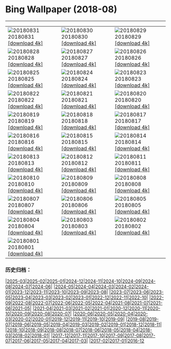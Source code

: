 # Bing Wallpaper (2018-08)
**************

<table><tr><td><img src="https://www.bing.com/az/hprichbg/rb/LawnBowling_EN-US9431908630_1920x1080.jpg" alt="20180831"> 20180831 <a href="https://www.bing.com/az/hprichbg/rb/LawnBowling_EN-US9431908630_UHD.jpg">[download 4k]</a></td><td><img src="https://www.bing.com/az/hprichbg/rb/CastleFrankenstein_EN-US10077757350_1920x1080.jpg" alt="20180830"> 20180830 <a href="https://www.bing.com/az/hprichbg/rb/CastleFrankenstein_EN-US10077757350_UHD.jpg">[download 4k]</a></td><td><img src="https://www.bing.com/az/hprichbg/rb/MasaiWildebeest_EN-US9949613366_1920x1080.jpg" alt="20180829"> 20180829 <a href="https://www.bing.com/az/hprichbg/rb/MasaiWildebeest_EN-US9949613366_UHD.jpg">[download 4k]</a></td></tr><tr><td><img src="https://www.bing.com/az/hprichbg/rb/Number2_EN-US12009255937_1920x1080.jpg" alt="20180828"> 20180828 <a href="https://www.bing.com/az/hprichbg/rb/Number2_EN-US12009255937_UHD.jpg">[download 4k]</a></td><td><img src="https://www.bing.com/az/hprichbg/rb/Unisphere_EN-US7027287379_1920x1080.jpg" alt="20180827"> 20180827 <a href="https://www.bing.com/az/hprichbg/rb/Unisphere_EN-US7027287379_UHD.jpg">[download 4k]</a></td><td><img src="https://www.bing.com/az/hprichbg/rb/JeanLafitte_EN-US11428973003_1920x1080.jpg" alt="20180826"> 20180826 <a href="https://www.bing.com/az/hprichbg/rb/JeanLafitte_EN-US11428973003_UHD.jpg">[download 4k]</a></td></tr><tr><td><img src="https://www.bing.com/az/hprichbg/rb/JMT_EN-US11100456550_1920x1080.jpg" alt="20180825"> 20180825 <a href="https://www.bing.com/az/hprichbg/rb/JMT_EN-US11100456550_UHD.jpg">[download 4k]</a></td><td><img src="https://www.bing.com/az/hprichbg/rb/GatewayArchNP_EN-US13744808809_1920x1080.jpg" alt="20180824"> 20180824 <a href="https://www.bing.com/az/hprichbg/rb/GatewayArchNP_EN-US13744808809_UHD.jpg">[download 4k]</a></td><td><img src="https://www.bing.com/az/hprichbg/rb/AKSUP_EN-US13647640593_1920x1080.jpg" alt="20180823"> 20180823 <a href="https://www.bing.com/az/hprichbg/rb/AKSUP_EN-US13647640593_UHD.jpg">[download 4k]</a></td></tr><tr><td><img src="https://www.bing.com/az/hprichbg/rb/ManedWolf_EN-US10289320790_1920x1080.jpg" alt="20180822"> 20180822 <a href="https://www.bing.com/az/hprichbg/rb/ManedWolf_EN-US10289320790_UHD.jpg">[download 4k]</a></td><td><img src="https://www.bing.com/az/hprichbg/rb/ChrisFabregas_EN-US11299038757_1920x1080.jpg" alt="20180821"> 20180821 <a href="https://www.bing.com/az/hprichbg/rb/ChrisFabregas_EN-US11299038757_UHD.jpg">[download 4k]</a></td><td><img src="https://www.bing.com/az/hprichbg/rb/BlackSaturday_EN-US13154131771_1920x1080.jpg" alt="20180820"> 20180820 <a href="https://www.bing.com/az/hprichbg/rb/BlackSaturday_EN-US13154131771_UHD.jpg">[download 4k]</a></td></tr><tr><td><img src="https://www.bing.com/az/hprichbg/rb/SFOTarmac_EN-US10405730125_1920x1080.jpg" alt="20180819"> 20180819 <a href="https://www.bing.com/az/hprichbg/rb/SFOTarmac_EN-US10405730125_UHD.jpg">[download 4k]</a></td><td><img src="https://www.bing.com/az/hprichbg/rb/CanolaBeehives_EN-US10699197880_1920x1080.jpg" alt="20180818"> 20180818 <a href="https://www.bing.com/az/hprichbg/rb/CanolaBeehives_EN-US10699197880_UHD.jpg">[download 4k]</a></td><td><img src="https://www.bing.com/az/hprichbg/rb/WhiteMadonna_EN-US15104896041_1920x1080.jpg" alt="20180817"> 20180817 <a href="https://www.bing.com/az/hprichbg/rb/WhiteMadonna_EN-US15104896041_UHD.jpg">[download 4k]</a></td></tr><tr><td><img src="https://www.bing.com/az/hprichbg/rb/SkylineparkRoller_EN-US8492771279_1920x1080.jpg" alt="20180816"> 20180816 <a href="https://www.bing.com/az/hprichbg/rb/SkylineparkRoller_EN-US8492771279_UHD.jpg">[download 4k]</a></td><td><img src="https://www.bing.com/az/hprichbg/rb/OtterChillin_EN-US10154811440_1920x1080.jpg" alt="20180815"> 20180815 <a href="https://www.bing.com/az/hprichbg/rb/OtterChillin_EN-US10154811440_UHD.jpg">[download 4k]</a></td><td><img src="https://www.bing.com/az/hprichbg/rb/GrevysZebra_EN-US7416197088_1920x1080.jpg" alt="20180814"> 20180814 <a href="https://www.bing.com/az/hprichbg/rb/GrevysZebra_EN-US7416197088_UHD.jpg">[download 4k]</a></td></tr><tr><td><img src="https://www.bing.com/az/hprichbg/rb/BulgariaPerseids_EN-US11585904087_1920x1080.jpg" alt="20180813"> 20180813 <a href="https://www.bing.com/az/hprichbg/rb/BulgariaPerseids_EN-US11585904087_UHD.jpg">[download 4k]</a></td><td><img src="https://www.bing.com/az/hprichbg/rb/ElephantParade_EN-US11671803284_1920x1080.jpg" alt="20180812"> 20180812 <a href="https://www.bing.com/az/hprichbg/rb/ElephantParade_EN-US11671803284_UHD.jpg">[download 4k]</a></td><td><img src="https://www.bing.com/az/hprichbg/rb/MountainDayJapan_EN-US8690491173_1920x1080.jpg" alt="20180811"> 20180811 <a href="https://www.bing.com/az/hprichbg/rb/MountainDayJapan_EN-US8690491173_UHD.jpg">[download 4k]</a></td></tr><tr><td><img src="https://www.bing.com/az/hprichbg/rb/SmithsonianBones_EN-US10706349393_1920x1080.jpg" alt="20180810"> 20180810 <a href="https://www.bing.com/az/hprichbg/rb/SmithsonianBones_EN-US10706349393_UHD.jpg">[download 4k]</a></td><td><img src="https://www.bing.com/az/hprichbg/rb/HuaynaPicchu_EN-US9938663347_1920x1080.jpg" alt="20180809"> 20180809 <a href="https://www.bing.com/az/hprichbg/rb/HuaynaPicchu_EN-US9938663347_UHD.jpg">[download 4k]</a></td><td><img src="https://www.bing.com/az/hprichbg/rb/HighlandTige_EN-US12082780452_1920x1080.jpg" alt="20180808"> 20180808 <a href="https://www.bing.com/az/hprichbg/rb/HighlandTige_EN-US12082780452_UHD.jpg">[download 4k]</a></td></tr><tr><td><img src="https://www.bing.com/az/hprichbg/rb/MarshallPoint_EN-US8972162631_1920x1080.jpg" alt="20180807"> 20180807 <a href="https://www.bing.com/az/hprichbg/rb/MarshallPoint_EN-US8972162631_UHD.jpg">[download 4k]</a></td><td><img src="https://www.bing.com/az/hprichbg/rb/PortAntonio_EN-US9246692740_1920x1080.jpg" alt="20180806"> 20180806 <a href="https://www.bing.com/az/hprichbg/rb/PortAntonio_EN-US9246692740_UHD.jpg">[download 4k]</a></td><td><img src="https://www.bing.com/az/hprichbg/rb/LovePark_EN-US10739395628_1920x1080.jpg" alt="20180805"> 20180805 <a href="https://www.bing.com/az/hprichbg/rb/LovePark_EN-US10739395628_UHD.jpg">[download 4k]</a></td></tr><tr><td><img src="https://www.bing.com/az/hprichbg/rb/FringeFireworks_EN-US11044516483_1920x1080.jpg" alt="20180804"> 20180804 <a href="https://www.bing.com/az/hprichbg/rb/FringeFireworks_EN-US11044516483_UHD.jpg">[download 4k]</a></td><td><img src="https://www.bing.com/az/hprichbg/rb/BadlandsCycle_EN-US12588823059_1920x1080.jpg" alt="20180803"> 20180803 <a href="https://www.bing.com/az/hprichbg/rb/BadlandsCycle_EN-US12588823059_UHD.jpg">[download 4k]</a></td><td><img src="https://www.bing.com/az/hprichbg/rb/NebutaFloat_EN-US10266438691_1920x1080.jpg" alt="20180802"> 20180802 <a href="https://www.bing.com/az/hprichbg/rb/NebutaFloat_EN-US10266438691_UHD.jpg">[download 4k]</a></td></tr><tr><td><img src="https://www.bing.com/az/hprichbg/rb/SwissSuspension_EN-US8560310773_1920x1080.jpg" alt="20180801"> 20180801 <a href="https://www.bing.com/az/hprichbg/rb/SwissSuspension_EN-US8560310773_UHD.jpg">[download 4k]</a></td><td></td><td></td></tr></table>

### 历史归档：

|[2025-03](/../2025-03/2025-03.md)|[2025-02](/../2025-02/2025-02.md)|[2025-01](/../2025-01/2025-01.md)|[2024-12](/../2024-12/2024-12.md)|[2024-11](/../2024-11/2024-11.md)|[2024-10](/../2024-10/2024-10.md)|[2024-09](/../2024-09/2024-09.md)|[2024-08](/../2024-08/2024-08.md)|[2024-07](/../2024-07/2024-07.md)|[2024-06](/../2024-06/2024-06.md)|
|[2024-05](/../2024-05/2024-05.md)|[2024-04](/../2024-04/2024-04.md)|[2024-03](/../2024-03/2024-03.md)|[2024-02](/../2024-02/2024-02.md)|[2024-01](/../2024-01/2024-01.md)|[2023-12](/../2023-12/2023-12.md)|[2023-11](/../2023-11/2023-11.md)|[2023-10](/../2023-10/2023-10.md)|[2023-09](/../2023-09/2023-09.md)|[2023-08](/../2023-08/2023-08.md)|
|[2023-07](/../2023-07/2023-07.md)|[2023-06](/../2023-06/2023-06.md)|[2023-05](/../2023-05/2023-05.md)|[2023-04](/../2023-04/2023-04.md)|[2023-03](/../2023-03/2023-03.md)|[2023-02](/../2023-02/2023-02.md)|[2023-01](/../2023-01/2023-01.md)|[2022-12](/../2022-12/2022-12.md)|[2022-11](/../2022-11/2022-11.md)|[2022-10](/../2022-10/2022-10.md)|
|[2022-09](/../2022-09/2022-09.md)|[2022-08](/../2022-08/2022-08.md)|[2022-07](/../2022-07/2022-07.md)|[2022-06](/../2022-06/2022-06.md)|[2022-05](/../2022-05/2022-05.md)|[2022-04](/../2022-04/2022-04.md)|[2021-08](/../2021-08/2021-08.md)|[2021-07](/../2021-07/2021-07.md)|[2021-06](/../2021-06/2021-06.md)|[2021-05](/../2021-05/2021-05.md)|
|[2021-04](/../2021-04/2021-04.md)|[2021-03](/../2021-03/2021-03.md)|[2021-02](/../2021-02/2021-02.md)|[2021-01](/../2021-01/2021-01.md)|[2020-12](/../2020-12/2020-12.md)|[2020-11](/../2020-11/2020-11.md)|[2020-10](/../2020-10/2020-10.md)|[2020-09](/../2020-09/2020-09.md)|[2020-08](/../2020-08/2020-08.md)|[2020-07](/../2020-07/2020-07.md)|
|[2020-06](/../2020-06/2020-06.md)|[2020-05](/../2020-05/2020-05.md)|[2020-04](/../2020-04/2020-04.md)|[2020-03](/../2020-03/2020-03.md)|[2020-02](/../2020-02/2020-02.md)|[2020-01](/../2020-01/2020-01.md)|[2019-12](/../2019-12/2019-12.md)|[2019-11](/../2019-11/2019-11.md)|[2019-10](/../2019-10/2019-10.md)|[2019-09](/../2019-09/2019-09.md)|
|[2019-08](/../2019-08/2019-08.md)|[2019-07](/../2019-07/2019-07.md)|[2019-06](/../2019-06/2019-06.md)|[2019-05](/../2019-05/2019-05.md)|[2019-04](/../2019-04/2019-04.md)|[2019-03](/../2019-03/2019-03.md)|[2019-02](/../2019-02/2019-02.md)|[2019-01](/../2019-01/2019-01.md)|[2018-12](/../2018-12/2018-12.md)|[2018-11](/../2018-11/2018-11.md)|
|[2018-10](/../2018-10/2018-10.md)|[2018-09](/../2018-09/2018-09.md)|[2018-08](/2018-08.md)|[2018-07](/../2018-07/2018-07.md)|[2018-06](/../2018-06/2018-06.md)|[2018-05](/../2018-05/2018-05.md)|[2018-04](/../2018-04/2018-04.md)|[2018-03](/../2018-03/2018-03.md)|[2018-02](/../2018-02/2018-02.md)|[2018-01](/../2018-01/2018-01.md)|
|[2017-12](/../2017-12/2017-12.md)|[2017-11](/../2017-11/2017-11.md)|[2017-10](/../2017-10/2017-10.md)|[2017-09](/../2017-09/2017-09.md)|[2017-08](/../2017-08/2017-08.md)|[2017-07](/../2017-07/2017-07.md)|[2017-06](/../2017-06/2017-06.md)|[2017-05](/../2017-05/2017-05.md)|[2017-04](/../2017-04/2017-04.md)|[2017-03](/../2017-03/2017-03.md)|
|[2017-02](/../2017-02/2017-02.md)|[2017-01](/../2017-01/2017-01.md)|[2016-12](/../2016-12/2016-12.md)